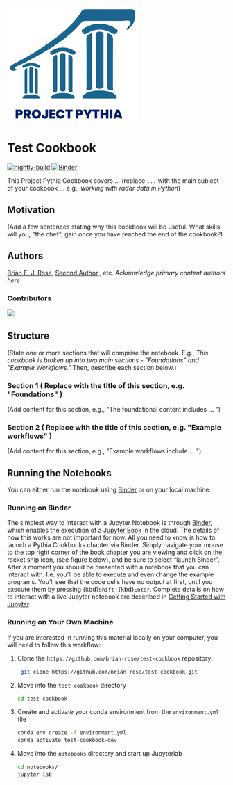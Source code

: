 <img src="thumbnail.png" alt="thumbnail" width="300"/>

# Test Cookbook

[![nightly-build](https://github.com/brian-rose/test-cookbook/actions/workflows/nightly-build.yaml/badge.svg)](https://github.com/brian-rose/test-cookbook/actions/workflows/nightly-build.yaml)
[![Binder](https://binder.projectpythia.org/badge_logo.svg)](https://binder.projectpythia.org/v2/gh/brian-rose/test-cookbook/main?labpath=notebooks)

This Project Pythia Cookbook covers ... (replace `...` with the main subject of your cookbook ... e.g., _working with radar data in Python_)

## Motivation

(Add a few sentences stating why this cookbook will be useful. What skills will you, "the chef", gain once you have reached the end of the cookbook?)

## Authors

[Brian E. J. Rose](@brian-rose), [Second Author](@second-author),, etc. _Acknowledge primary content authors here_

### Contributors

<a href="https://github.com/brian-rose/test-cookbook/graphs/contributors">
  <img src="https://contrib.rocks/image?repo=brian-rose/test-cookbook" />
</a>

## Structure

(State one or more sections that will comprise the notebook. E.g., _This cookbook is broken up into two main sections - "Foundations" and "Example Workflows."_ Then, describe each section below.)

### Section 1 ( Replace with the title of this section, e.g. "Foundations" )

(Add content for this section, e.g., "The foundational content includes ... ")

### Section 2 ( Replace with the title of this section, e.g. "Example workflows" )

(Add content for this section, e.g., "Example workflows include ... ")

## Running the Notebooks

You can either run the notebook using [Binder](https://binder.projectpythia.org/) or on your local machine.

### Running on Binder

The simplest way to interact with a Jupyter Notebook is through
[Binder](https://binder.projectpythia.org/), which enables the execution of a
[Jupyter Book](https://jupyterbook.org) in the cloud. The details of how this works are not
important for now. All you need to know is how to launch a Pythia
Cookbooks chapter via Binder. Simply navigate your mouse to
the top right corner of the book chapter you are viewing and click
on the rocket ship icon, (see figure below), and be sure to select
“launch Binder”. After a moment you should be presented with a
notebook that you can interact with. I.e. you’ll be able to execute
and even change the example programs. You’ll see that the code cells
have no output at first, until you execute them by pressing
{kbd}`Shift`\+{kbd}`Enter`. Complete details on how to interact with
a live Jupyter notebook are described in [Getting Started with
Jupyter](https://foundations.projectpythia.org/foundations/getting-started-jupyter.html).

### Running on Your Own Machine

If you are interested in running this material locally on your computer, you will need to follow this workflow:


1. Clone the `https://github.com/brian-rose/test-cookbook` repository:

   ```bash
    git clone https://github.com/brian-rose/test-cookbook.git
   ```

1. Move into the `test-cookbook` directory
   ```bash
   cd test-cookbook
   ```
1. Create and activate your conda environment from the `environment.yml` file
   ```bash
   conda env create -f environment.yml
   conda activate test-cookbook-dev
   ```
1. Move into the `notebooks` directory and start up Jupyterlab
   ```bash
   cd notebooks/
   jupyter lab
   ```
